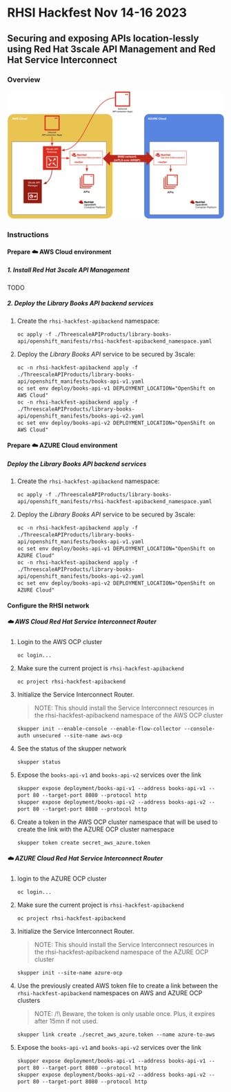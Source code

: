 # RHSI Hackfest Nov 14-16 2023 

## Securing and exposing APIs location-lessly using Red Hat 3scale API Management and Red Hat Service Interconnect

### Overview

![](./images/rhsi-hackfest-locationless-apis.png)

### Instructions 

#### Prepare :cloud: AWS Cloud environment

##### 1. Install Red Hat 3scale API Management

TODO

##### 2. Deploy the _Library Books API_ backend services

1. Create the `rhsi-hackfest-apibackend` namespace:
    ```
    oc apply -f ./ThreescaleAPIProducts/library-books-api/openshift_manifests/rhsi-hackfest-apibackend_namespace.yaml
    ```

2. Deploy the _Library Books API_ service to be secured by 3scale:
    ```
    oc -n rhsi-hackfest-apibackend apply -f ./ThreescaleAPIProducts/library-books-api/openshift_manifests/books-api-v1.yaml
    oc set env deploy/books-api-v1 DEPLOYMENT_LOCATION="OpenShift on AWS Cloud"
    oc -n rhsi-hackfest-apibackend apply -f ./ThreescaleAPIProducts/library-books-api/openshift_manifests/books-api-v2.yaml
    oc set env deploy/books-api-v2 DEPLOYMENT_LOCATION="OpenShift on AWS Cloud"
    ```

#### Prepare :cloud: AZURE Cloud environment

##### Deploy the _Library Books API_ backend services

1. Create the `rhsi-hackfest-apibackend` namespace:
    ```
    oc apply -f ./ThreescaleAPIProducts/library-books-api/openshift_manifests/rhsi-hackfest-apibackend_namespace.yaml
    ```

2. Deploy the _Library Books API_ service to be secured by 3scale:
    ```
    oc -n rhsi-hackfest-apibackend apply -f ./ThreescaleAPIProducts/library-books-api/openshift_manifests/books-api-v1.yaml
    oc set env deploy/books-api-v1 DEPLOYMENT_LOCATION="OpenShift on AZURE Cloud"
    oc -n rhsi-hackfest-apibackend apply -f ./ThreescaleAPIProducts/library-books-api/openshift_manifests/books-api-v2.yaml
    oc set env deploy/books-api-v2 DEPLOYMENT_LOCATION="OpenShift on AZURE Cloud"
    ```

#### Configure the RHSI network

##### :cloud: AWS Cloud Red Hat Service Interconnect Router

1. Login to the AWS OCP cluster
    ```shell script
    oc login...
    ```

2. Make sure the current project is `rhsi-hackfest-apibackend`
    ```shell script
    oc project rhsi-hackfest-apibackend
    ```

3. Initialize the Service Interconnect Router.
    > NOTE: This should install the Service Interconnect resources in the rhsi-hackfest-apibackend namespace of the AWS OCP cluster 
    ```shell script
    skupper init --enable-console --enable-flow-collector --console-auth unsecured --site-name aws-ocp
    ```

4. See the status of the skupper network
    ```shell script
    skupper status
    ```

5. Expose the `books-api-v1` and `books-api-v2` services over the link

    ```shell script
    skupper expose deployment/books-api-v1 --address books-api-v1 --port 80 --target-port 8080 --protocol http
    skupper expose deployment/books-api-v2 --address books-api-v2 --port 80 --target-port 8080 --protocol http
    ```

6. Create a token in the AWS OCP cluster namespace that will be used to create the link with the AZURE OCP cluster namespace
    ```shell script
    skupper token create secret_aws_azure.token
    ```

##### :cloud: AZURE Cloud Red Hat Service Interconnect Router

1. login to the AZURE OCP cluster
    ```shell script
    oc login...
    ```

2. Make sure the current project is `rhsi-hackfest-apibackend`
    ```shell script
    oc project rhsi-hackfest-apibackend
    ```

3. Initialize the Service Interconnect Router.
    > NOTE: This should install the Service Interconnect resources in the rhsi-hackfest-apibackend namespace of the AZURE OCP cluster 
    ```shell script
    skupper init --site-name azure-ocp
    ```

4. Use the previously created AWS token file to create a link between the `rhsi-hackfest-apibackend` namespaces on AWS and AZURE OCP clusters
    >NOTE: /!\ Beware, the token is only usable once. Plus, it expires after 15mn if not used.
    ```shell script
    skupper link create ./secret_aws_azure.token --name azure-to-aws
    ```

6. Expose the `books-api-v1` and `books-api-v2` services over the link
    ```shell script
    skupper expose deployment/books-api-v1 --address books-api-v1 --port 80 --target-port 8080 --protocol http
    skupper expose deployment/books-api-v2 --address books-api-v2 --port 80 --target-port 8080 --protocol http
    ```
